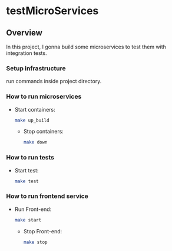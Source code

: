 # testMicroServices

## Overview
In this project, I gonna build some microservices to test them with integration tests.

### Setup infrastructure
run commands inside project directory.

### How to run microservices
- Start containers:

    ```bash
    make up_build
    ```
    
  - Stop containers:

    ```bash
    make down
    ```
### How to run tests
- Start test:

    ```bash
    make test
    ```

### How to run frontend service 

- Run Front-end:

    ```bash
    make start
    ```
    
  - Stop Front-end:

    ```bash
    make stop
    ```

